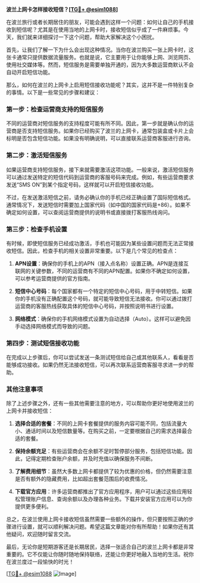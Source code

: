 **波兰上网卡怎样接收短信？[[TG💪+ @esim1088](https://t.me/s/esim1088)]**

在波兰旅行或者长期居住的朋友，可能会遇到这样一个问题：如何让自己的手机接收到短信呢？尤其是在使用当地的上网卡时，接收短信似乎成了一件麻烦事。今天，我们就来详细探讨一下这个问题，帮助大家解决这个小困扰。

首先，让我们了解一下为什么会出现这种情况。当你在波兰购买一张上网卡时，这张卡通常只提供数据流量服务。也就是说，它主要用于让你能够上网、浏览网页、使用社交媒体等。然而，短信服务是需要单独开通的，因为大多数运营商默认不会自动开启短信功能。

那么，如何在波兰的上网卡上启用短信接收功能呢？其实，这并不是一件特别复杂的事情。以下是一些常见的步骤和建议：

### 第一步：检查运营商支持的短信服务

不同的运营商对短信服务的支持程度可能有所不同。因此，第一步就是确认你的运营商是否支持短信服务。如果你已经购买了波兰的上网卡，通常包装盒或卡片上会标明是否包含短信功能。如果没有明确说明，可以直接联系运营商客服进行咨询。

### 第二步：激活短信服务

如果运营商支持短信服务，接下来就需要激活这项功能。一般来说，激活短信服务可以通过发送特定的短信代码到运营商的客服号码来完成。例如，有些运营商要求发送“SMS ON”到某个指定号码，这样就可以开启短信接收功能。

不过，在发送激活短信之前，请务必确认你的手机已经正确设置了国际短信格式。通常情况下，发送短信时需要加上国家代码（如中国的国家代码是+86）。如果不确定如何设置，可以查阅运营商提供的说明书或直接拨打客服热线询问。

### 第三步：检查手机设置

有时候，即使短信服务已经成功激活，手机也可能因为某些设置问题而无法正常接收短信。因此，检查手机的相关设置非常重要。以下是几个常见的检查点：

1. **APN设置**：确保你的手机上的APN（接入点名称）设置正确。APN是连接互联网的关键参数，不同的运营商有不同的APN配置。如果你不确定如何设置，可以参考运营商提供的官方指南。

2. **短信中心号码**：每个国家都有一个特定的短信中心号码，用于中转短信。如果你的手机没有正确配置这个号码，就可能导致短信无法接收。你可以通过拨打运营商的客服热线获取具体的短信中心号码，并按照说明书进行设置。

3. **网络模式**：确保你的手机网络模式设置为自动选择（Auto）。这样可以避免因手动选择网络模式而导致的问题。

### 第四步：测试短信接收功能

在完成以上步骤后，你可以尝试发送一条测试短信给自己或其他联系人，看看是否能够成功接收。如果仍然无法接收短信，可以再次联系运营商客服寻求进一步的帮助。

### 其他注意事项

除了上述步骤之外，还有一些其他需要注意的地方，可以帮助你更好地使用波兰的上网卡并接收短信：

1. **选择合适的套餐**：不同的上网卡套餐提供的服务内容可能不同，包括流量大小、通话时间以及短信数量等。在购买之前，一定要根据自己的需求选择最合适的套餐。

2. **保持余额充足**：有些运营商会在余额不足时暂停部分服务，包括短信功能。因此，记得定期检查账户余额，并及时充值以确保服务不间断。

3. **了解费用细节**：虽然大多数上网卡都提供了较为优惠的价格，但仍然需要注意是否有额外的隐藏费用，比如超出套餐范围后的收费情况。

4. **下载官方应用**：许多运营商都推出了官方应用程序，用户可以通过这些应用轻松管理账户信息、查询余额以及办理各种业务。下载并安装官方应用可以为你提供更多便利。

总之，在波兰使用上网卡接收短信虽然需要一些额外的操作，但只要按照正确的步骤进行设置，就可以顺利解决问题。希望这篇文章能对你有所帮助！如果你还有其他疑问，欢迎随时留言交流。

最后，无论你是短期游客还是长期居民，选择一张适合自己的波兰上网卡都是非常重要的。它不仅能让你随时随地保持联络，还能让你更好地融入当地的生活。祝你在波兰度过一段愉快的时光！

[[TG💪+ @esim1088](https://t.me/s/esim1088) ![Image](https://i.postimg.cc/4NQfJmqS/Snipaste-2025-05-13-00-14-12.png)]